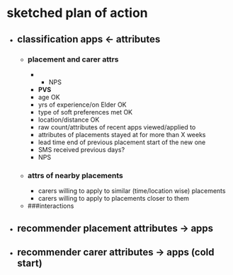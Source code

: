 # sketched plan of action
- ## classification apps <- attributes
    - ### placement and carer attrs
        -  - NPS 
        - **PVS**
        - age OK
        - yrs of experience/on Elder OK
        - type of soft preferences met OK
        - location/distance OK
        - raw count/attributes of recent apps viewed/applied to
        - attributes of placements stayed at for more than X weeks
        - lead time end of previous placement start of the new one
        - SMS received previous days?
        - NPS
    - ### attrs of nearby placements
        - carers willing to apply to similar (time/location wise) placements
        - carers willing to apply to placements closer to them
    - ###interactions
- ## recommender placement attributes -> apps
- ## recommender carer attributes -> apps (cold start)

